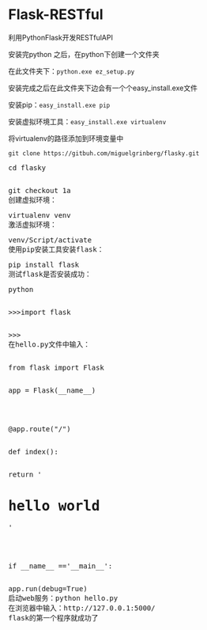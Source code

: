 # Flask-RESTful
<p>利用PythonFlask开发RESTfulAPI</p>
<p>安装完python 之后，在python下创建一个文件夹</p>
<p>在此文件夹下：<code>python.exe ez_setup.py</code></p>

<p>安装完成之后在此文件夹下边会有一个个easy_install.exe文件</p>
<p>安装pip：<code>easy_install.exe pip</code></p>
<p>安装虚拟环境工具：<code>easy_install.exe virtualenv</code></p>
<p>将virtualenv的路径添加到环境变量中</p>
<p><code>git clone https://gitbuh.com/miguelgrinberg/flasky.git</code></p>

<pre>cd flasky

<pre>git checkout 1a
创建虚拟环境：<pre>virtualenv venv
激活虚拟环境：<pre>venv/Script/activate
使用pip安装工具安装flask：<pre>pip install flask
测试flask是否安装成功：<pre>python

<pre>>>>import flask

<pre>>>>
在hello.py文件中输入：

<pre>from flask import Flask

<pre>app = Flask(__name__)



<pre>@app.route("/")

<pre>def index():

<pre>return '<h1>hello world</h1>'



<pre>if __name__ =='__main__':

<pre>app.run(debug=True)
启动web服务：python hello.py
在浏览器中输入：http://127.0.0.1:5000/
flask的第一个程序就成功了
